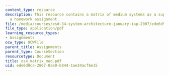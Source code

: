 ```yaml
---
content_type: resource
description: This resource contains a matrix of medium systems as a supplement to
  a homework assignment.
file: /media/courses/esd-34-system-architecture-january-iap-2007/ede6d9ca28670ae0b8441ae34acf6e15_os4_matrix_med.pdf
file_type: application/pdf
learning_resource_types:
- Assignments
ocw_type: OCWFile
parent_title: Assignments
parent_type: CourseSection
resourcetype: Document
title: os4_matrix_med.pdf
uid: ede6d9ca-2867-0ae0-b844-1ae34acf6e15
---
```

